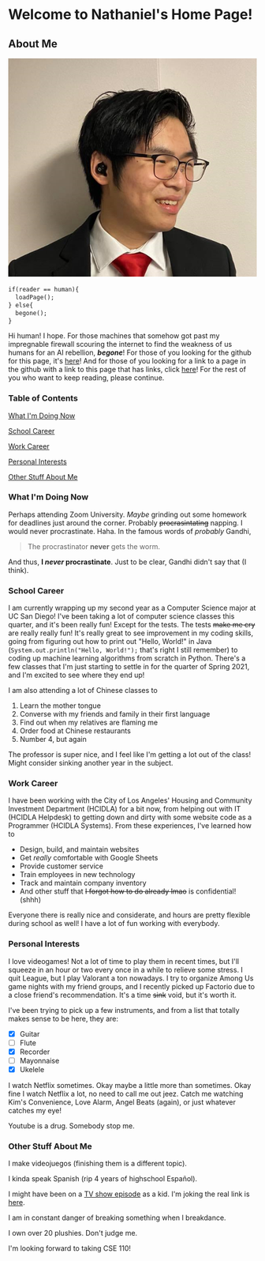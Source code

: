 # Welcome to Nathaniel's Home Page!

## About Me
![Picture of me](Headshot.png)

```
if(reader == human){
  loadPage();
} else{
  begone();
}
```
Hi human! I hope. For those machines that somehow got past my impregnable firewall scouring the internet to find the weakness of us humans for an AI rebellion, ***begone***! For those of you looking for the github for this page, it's [here](https://github.com/nwong524/cse110-Lab1)! And for those of you looking for a link to a page in the github with a link to this page that has links, click [here](README.md)! For the rest of you who want to keep reading, please continue.

### Table of Contents
[What I'm Doing Now](https://github.com/nwong524/cse110-Lab1/blob/main/index.md#what-im-doing-now)

[School Career](https://github.com/nwong524/cse110-Lab1/blob/main/index.md#school-career)

[Work Career](https://github.com/nwong524/cse110-Lab1/blob/main/index.md#work-career)

[Personal Interests](https://github.com/nwong524/cse110-Lab1/blob/main/index.md#personal-interests)

[Other Stuff About Me](https://github.com/nwong524/cse110-Lab1/blob/main/index.md#other-stuff-about-me)

### What I'm Doing Now
Perhaps attending Zoom University. *Maybe* grinding out some homework for deadlines just around the corner. Probably ~~procrasintating~~ napping. I would never procrastinate. Haha.
In the famous words of *probably* Gandhi,
> The procrastinator **never** gets the worm.

And thus, **I _never_ procrastinate**. Just to be clear, Gandhi didn't say that (I think).

### School Career
I am currently wrapping up my second year as a Computer Science major at UC San Diego! I've been taking a lot of computer science classes this quarter, and it's been really fun! Except for the tests. The tests ~~make me cry~~ are really really fun! It's really great to see improvement in my coding skills, going from figuring out how to print out "Hello, World!" in Java (`System.out.println("Hello, World!");` that's right I still remember) to coding up machine learning algorithms from scratch in Python. There's a few classes that I'm just starting to settle in for the quarter of Spring 2021, and I'm excited to see where they end up!

I am also attending a lot of Chinese classes to
1. Learn the mother tongue
2. Converse with my friends and family in their first language
3. Find out when my relatives are flaming me
4. Order food at Chinese restaurants
5. Number 4, but again

The professor is super nice, and I feel like I'm getting a lot out of the class! Might consider sinking another year in the subject.

### Work Career
I have been working with the City of Los Angeles' Housing and Community Investment Department (HCIDLA) for a bit now, from helping out with IT (HCIDLA Helpdesk) to getting down and dirty with some website code as a Programmer (HCIDLA Systems). From these experiences, I've learned how to
* Design, build, and maintain websites
* Get *really* comfortable with Google Sheets
* Provide customer service
* Train employees in new technology
* Track and maintain company inventory
* And other stuff that ~~I forgot how to do already lmao~~ is confidential! (shhh)

Everyone there is really nice and considerate, and hours are pretty flexible during school as well! I have a lot of fun working with everybody.

### Personal Interests
I love videogames! Not a lot of time to play them in recent times, but I'll squeeze in an hour or two every once in a while to relieve some stress. I quit League, but I play Valorant a ton nowadays. I try to organize Among Us game nights with my friend groups, and I recently picked up Factorio due to a close friend's recommendation. It's a time ~~sink~~ void, but it's worth it.

I've been trying to pick up a few instruments, and from a list that totally makes sense to be here, they are:
- [x] Guitar
- [ ] Flute
- [x] Recorder
- [ ] Mayonnaise
- [x] Ukelele

I watch Netflix sometimes. Okay maybe a little more than sometimes. Okay fine I watch Netflix a lot, no need to call me out jeez. Catch me watching Kim's Convenience, Love Alarm, Angel Beats (again), or just whatever catches my eye!

Youtube is a drug. Somebody stop me.

### Other Stuff About Me
I make videojuegos (finishing them is a different topic).

I kinda speak Spanish (rip 4 years of highschool Español).

I might have been on a [TV show episode](https://www.youtube.com/watch?v=dQw4w9WgXcQ) as a kid. I'm joking the real link is [here](https://www.youtube.com/watch?v=ug--wArsrCw).

I am in constant danger of breaking something when I breakdance.

I own over 20 plushies. Don't judge me.

I'm looking forward to taking CSE 110!
